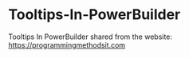 # Tooltips-In-PowerBuilder
Tooltips In PowerBuilder
shared from the website: https://programmingmethodsit.com
